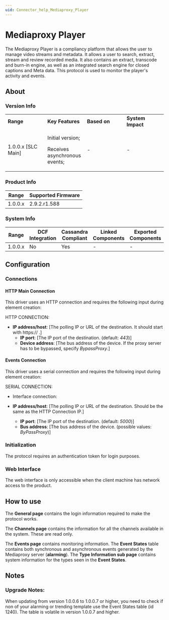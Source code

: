 ```yaml
---
uid: Connector_help_Mediaproxy_Player
---
```


# Mediaproxy Player

The Mediaproxy Player is a compliancy platform that allows the user to manage video streams and metadata. It allows a user to search, extract, stream and review recorded media. It also contains an extract, transcode and burn-in engine, as well as an integrated search engine for closed captions and Meta data.
This protocol is used to monitor the player's activity and events.


## About

### Version Info

<table>
<colgroup>
<col style="width: 25%" />
<col style="width: 25%" />
<col style="width: 25%" />
<col style="width: 25%" />
</colgroup>
<tbody>
<tr class="odd">
<td><strong>Range</strong></td>
<td><strong>Key Features</strong></td>
<td><strong>Based on</strong></td>
<td><strong>System Impact</strong></td>
</tr>
<tr class="even">
<td>1.0.0.x [SLC Main]</td>
<td><p>Initial version;</p>
<p>Receives asynchronous events;</p></td>
<td>-</td>
<td>-</td>
</tr>
</tbody>
</table>

### Product Info

| **Range** | **Supported Firmware** |
|-----------|------------------------|
| 1.0.0.x   | 2.9.2.r1.588           |

### System Info

| **Range** | **DCF Integration** | **Cassandra Compliant** | **Linked Components** | **Exported Components** |
|-----------|---------------------|-------------------------|-----------------------|-------------------------|
| 1.0.0.x   | No                  | Yes                     | \-                    | \-                      |

## Configuration

### Connections

#### HTTP Main Connection

This driver uses an HTTP connection and requires the following input during element creation:

HTTP CONNECTION:

- **IP address/host**: \[The polling IP or URL of the destination. It should start with https:// .\]
  - **IP port**: \[The IP port of the destination. (default: *443*)\]
  - **Device address**: \[The bus address of the device. If the proxy server has to be bypassed, specify *BypassProxy*.\]

#### Events Connection

This driver uses a serial connection and requires the following input during element creation:

SERIAL CONNECTION:

- Interface connection:

- **IP address/host**: \[The polling IP or URL of the destination. Should be the same as the HTTP Connection IP.\]
  - **IP port**: \[The IP port of the destination. (default: *5000*)\]
  - **Bus address**: \[The bus address of the device. (possible values: *ByPassProxy*)\]

### Initialization

The protocol requires an authentication token for login purposes.

### Web Interface

The web interface is only accessible when the client machine has network access to the product.

## How to use

The **General page** contains the login information required to make the protocol works.

The **Channels page** contains the information for all the channels available in the system. These are read only.

The **Events page** contains monitoring information. The **Event States** table contains both synchronous and asynchronous events generated by the Mediaproxy server (**alarming**). The **Type Information sub page** contains system information for the types seen in the **Event States**.

## Notes

### Upgrade Notes:

When updating from version 1.0.0.6 to 1.0.0.7 or higher, you need to check if non of your alarming or trending template use the Event States table (id 1240).
The table is volatile in version 1.0.0.7 and higher.


